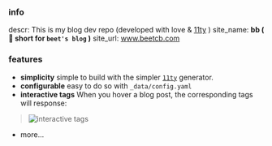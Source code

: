 ### info

descr: This is my blog dev repo (developed with love & [11ty](11ty.dev) ) 
site_name: **bb ( 🙉 short for `beet's blog` )**
site_url: www.beetcb.com

### features
 - **simplicity**
 simple to build with the simpler [`11ty`](11ty.dev) generator.
 - **configurable** 
 easy to do so with `_data/config.yaml`
 - **interactive tags**
 When you hover a blog post, the corresponding tags will response:
 > ![interactive tags](https://m.beetcb.com/readme/README-tag-demo.gif)
 - more...
